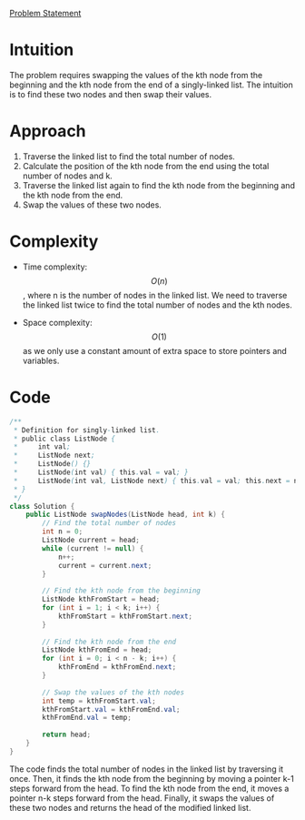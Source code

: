 [Problem Statement](https://leetcode.com/problems/swapping-nodes-in-a-linked-list/description/)

# Intuition
The problem requires swapping the values of the kth node from the beginning and the kth node from the end of a singly-linked list. The intuition is to find these two nodes and then swap their values.

# Approach
1. Traverse the linked list to find the total number of nodes.
2. Calculate the position of the kth node from the end using the total number of nodes and k.
3. Traverse the linked list again to find the kth node from the beginning and the kth node from the end.
4. Swap the values of these two nodes.

# Complexity
- Time complexity:
$$O(n)$$, where n is the number of nodes in the linked list. We need to traverse the linked list twice to find the total number of nodes and the kth nodes.

- Space complexity:
$$O(1)$$ as we only use a constant amount of extra space to store pointers and variables.

# Code
```java
/**
 * Definition for singly-linked list.
 * public class ListNode {
 *     int val;
 *     ListNode next;
 *     ListNode() {}
 *     ListNode(int val) { this.val = val; }
 *     ListNode(int val, ListNode next) { this.val = val; this.next = next; }
 * }
 */
class Solution {
    public ListNode swapNodes(ListNode head, int k) {
        // Find the total number of nodes
        int n = 0;
        ListNode current = head;
        while (current != null) {
            n++;
            current = current.next;
        }
        
        // Find the kth node from the beginning
        ListNode kthFromStart = head;
        for (int i = 1; i < k; i++) {
            kthFromStart = kthFromStart.next;
        }
        
        // Find the kth node from the end
        ListNode kthFromEnd = head;
        for (int i = 0; i < n - k; i++) {
            kthFromEnd = kthFromEnd.next;
        }
        
        // Swap the values of the kth nodes
        int temp = kthFromStart.val;
        kthFromStart.val = kthFromEnd.val;
        kthFromEnd.val = temp;
        
        return head;
    }
}
```

The code finds the total number of nodes in the linked list by traversing it once. Then, it finds the kth node from the beginning by moving a pointer k-1 steps forward from the head. To find the kth node from the end, it moves a pointer n-k steps forward from the head. Finally, it swaps the values of these two nodes and returns the head of the modified linked list.
